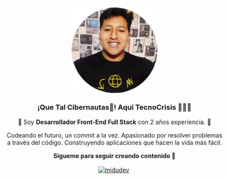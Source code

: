 <p align="center" width="300">
   <img align="center" width="200" src="./assets/eseCristhian.png" />
   <h3 align="center">¡Que Tal Cibernautas👋! Aqui TecnoCrisis 👨🏻‍💻</h3>
</p>

<p align="center">🤩 Soy <strong>Desarrollador Front-End Full Stack</strong> con 2 años experiencia. 🤩<br /></p>
<p align="center">Codeando el futuro, un commit a la vez. Apasionado por resolver problemas a través del código. Construyendo aplicaciones que hacen la vida más fácil.</p>
<p align="center"><strong>Sigueme para seguir creando contenido 👊</strong> </p>
<p align="center">
   <a href="https://youtube.com/crisistecno" target="blank" style='margin-right:4px'>
    <img align="center" src="https://cdn.jsdelivr.net/npm/simple-icons@3.0.1/icons/youtube.svg" alt="midudev" height="28px" width="28px" color="#FF0000" />
  </a>
</p>